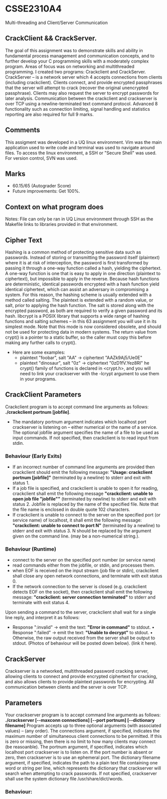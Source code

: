 # CSSE2310A4
Multi-threading and Client/Server Communication

## CrackClient && CrackServer. 
The goal of this assignment was to demonstrate skills and ability in fundamental process management and communication concepts, and to further develop your C programming skills with a moderately complex program. Areas of focus was on networking and multithreaded programming. I created two programs: Crackclient and CrackServer. CrackServer – is a network server which 4 accepts connections from clients (including crackclient). Clients connect, and provide encrypted passphrases that the server will attempt to crack (recover the original unencrypted passphrase). Clients may also request the server to encrypt passwords for later analysis. Communication between the crackclient and crackserver is over TCP using a newline-terminated text command protocol. Advanced 8 functionality such as connection limiting, signal handling and statistics reporting are also required for full 9 marks.

## Comments 
This assigment was developed in a UQ linux environment. Vim was the main application used to write code and terminal was used to navigate around files. 
To access the linux environment, a SSH or "Secure Shell" was used. For version control, SVN was used. 

## Marks 
- 60.15/65 (Autograder Score)
- Future improvements: Get 100%.

## Context on what program does
Notes: File can only be ran in UQ Linux environment through SSH as the Makefile links to libraries provided in that environment. 

## Cipher Text
Hashing is a common method of protecting sensitive data such as passwords. Instead of storing or transmitting the password itself (plaintext) where it is at risk of interception, the password is first transformed by passing it through a one-way function called a hash, yielding the ciphertext. A one-way function is one that is easy to apply in one direction (plaintext to ciphertext), but impossible to apply in the reverse.
Because hash functions are deterministic, identical passwords encrypted with a hash function yield identical ciphertext, which can assist an adversary in compromising a system. For this reason, the hashing scheme is usually extended with a method called salting. The plaintext is extended with a random value, or salt, prior to applying the hash function. The salt is stored along with the encrypted password, as both are required to verify a given password and its hash. 
libcrypt is a POSIX library that supports a wide range of hashing functions and salting schemes – in this 63 assignment you will use it in its simplest mode. Note that this mode is now considered obsolete, and should not be used for protecting data in modern systems.
The return value from crypt() is a pointer to a static buffer, so the caller must copy this before making any further calls to crypt().
- Here are some examples:
  - plaintext "foobar", salt "AA" → ciphertext "AAZk9Aj5/Ue0E"
  - plaintext "dinosaur", salt "0z" → ciphertext "0zD1fV.Yez8RI"
he crypt() family of functions is declared in <crypt.h>, and you will need to link your crackserver with the -lcrypt argument to use them in your programs.

## CrackClient Parameters
Crackclient program is to accept command line arguments as follows: **./crackclient portnum [jobfile]**. 

- The mandatory portnum argument indicates which localhost port crackserver is listening on – either numerical or the name of a service. The optional jobfile argument specifies the name of a file to be used as input commands. If not specified, then crackclient is to read input from stdin.
### Behaviour (Early Exits)
- If an incorrect number of command line arguments are provided then crackclient should emit the following message: **"Usage: crackclient portnum [jobfile]"** (terminated by a newline) to stderr and exit with status 1.
- If a job file is specified, and crackclient is unable to open it for reading, crackclient shall emit the following message **"crackclient: unable to open job file "jobfile""** (terminated by newline) to stderr and exit with status 2. Jobfile is replaced by the name of the specified file. Note that the file name is enclosed in double quote 102 characters.
- If crackclient is unable to connect to the server on the specified port (or service name) of localhost, it shall emit the following message: **"crackclient: unable to connect to port N"** (terminated by a newline) to stderr and exit with status 3. N should be replaced by the argument given on the command line. (may be a non-numerical string.).
### Behaviour (Runtime)
- connect to the server on the specified port number (or service name)
- read commands either from the jobfile, or stdin, and processes them.
- when EOF is received on the input stream (job file or stdin), crackclient shall close any open network connections, and terminate with exit status 0.
- If the network connection to the server is closed (e.g. crackclient detects EOF on the socket), then crackclient shall emit the following message: **"crackclient: server connection terminated"** to stderr and terminate with exit status 4. 

Upon sending a command to the server, crackclient shall wait for a single line reply, and interpret it as follows: 
- Response ":invalid" → emit the text: **"Error in command"** to stdout.
• Response ":failed" → emit the text: **"Unable to decrypt"** to stdout.
• Otherwise, the raw output received from the server shall be output to stdout.
(Photos of behaviour will be posted down below). (link it here).

## CrackServer
Crackserver is a networked, multithreaded password cracking server, allowing clients to connect and provide encrypted ciphertext for cracking, and also allows clients to provide plaintext passwords for encrypting. All communication between clients and the server is over TCP.
## Parameters
Your crackserver program is to accept command line arguments as follows: **./crackserver [--maxconn connections] [--port portnum] [--dictionary filename]**
Program accepts up to three optional arguments (with associated values) – (any order). The connections argument, if specified, indicates the maximum number of simultaneous client connections to be permitted. If this is zero or missing, then there is no limit to how many clients may connect (be reasoanble). The portnum argument, if specified, indicates which localhost port crackserver is to listen on. If the port number is absent or zero, then crackserver is to use an ephemeral port. The dictionary filename argument, if specified, indicates the path to a plain text file containing one word or string per line, which represents the dictionary that crackserver will search when attempting to crack passwords. If not specified, crackserver shall use the system dictionary file /usr/share/dict/words.
### Behaviour: 
